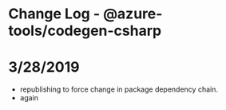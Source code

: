 # Change Log - @azure-tools/codegen-csharp

# 3/28/2019
- republishing to force change in package dependency chain.
- again
